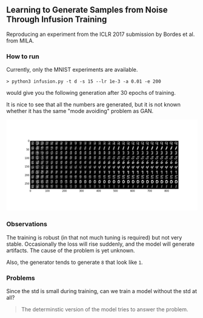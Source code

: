 ## Learning to Generate Samples from Noise Through Infusion Training
Reproducing an experiment from the ICLR 2017 submission by Bordes et al. from MILA.

### How to run
Currently, only the MNIST experiments are available.

```[bash]
> python3 infusion.py -t d -s 15 --lr 1e-3 -a 0.01 -e 200
```

would give you the following generation after 30 epochs of training.

It is nice to see that all the numbers are generated, but it is not known whether it has the same "mode avoiding" problem as GAN.

![](generation.png)

### Observations
The training is robust (in that not much tuning is required) but not very stable.
Occasionally the loss will rise suddenly, and the model will generate artifacts.
The cause of the problem is yet unknown.

Also, the generator tends to generate `8` that look like `1`.

### Problems
Since the std is small during training, can we train a model without the std at all? 
> The determinstic version of the model tries to answer the problem.
